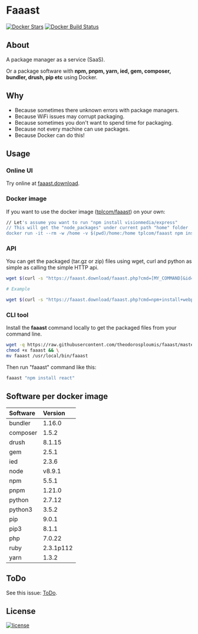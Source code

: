 # Faaast

[![Docker Stars](https://img.shields.io/docker/stars/tplcom/faaast.svg)]() [![Docker Build 
Status](https://img.shields.io/docker/build/tplcom/faaast.svg)](https://hub.docker.com/r/tplcom/faaast/builds/)

## About

A package manager as a service (SaaS).

Or a package software with **npm, pnpm, yarn, ied, gem, composer, bundler, drush, pip etc** using Docker.

## Why

- Because sometimes there unknown errors with package managers.
- Because WiFi issues may corrupt packaging.
- Because sometimes you don't want to spend time for packaging.
- Because not every machine can use packages.
- Because Docker can do this!

## Usage

### Online UI
Try online at [faaast.download](https://faaast.download/?utm_source=github&utm_medium=browser&utm_campaign=github_repo).

### Docker image

If you want to use the docker image ([tplcom/faaast](https://hub.docker.com/r/tplcom/faaast)) on
 your own:

```bash
// Let's assume you want to run "npm install visionmedia/express"
// This will get the "node_packages" under current path "home" folder
docker run -it --rm -w /home -v $(pwd)/home:/home tplcom/faaast npm install visionmedia/express

```

### API

You can get the packaged (tar.gz or zip) files using wget, curl and python as simple as calling the 
simple HTTP api.

```bash
wget $(curl -s "https://faaast.download/faaast.php?cmd=[MY_COMMAND]&id=[RANDOM_20_LETTERS]&compress=tar.gz&api=true" | python -c 'import json,sys;obj=json.load(sys.stdin);print obj["'file'"]';)

# Example

wget $(curl -s "https://faaast.download/faaast.php?cmd=npm+install+webpack&id=ddddddddddeeeeeeeeee&api=1" | python -c 'import json,sys;obj=json.load(sys.stdin);print obj["'file'"]';)

```

### CLI tool

Install the **faaast** command locally to get the packaged files from your command line. 

```bash
wget -q https://raw.githubusercontent.com/theodorosploumis/faaast/master/scripts/faaast && \
chmod +x faaast && \
mv faaast /usr/local/bin/faaast

```

Then run "faaast" command like this:

```bash
faaast "npm install react"
```

## Software per docker image

| Software | Version |
| :---  |:--- |
| bundler | 1.16.0 |
| composer | 1.5.2 |
| drush | 8.1.15 |
| gem | 2.5.1 |
| ied | 2.3.6 |
| node | v8.9.1 |
| npm | 5.5.1 |
| pnpm | 1.21.0 |
| python | 2.7.12 |
| python3 | 3.5.2 |
| pip | 9.0.1 |
| pip3 | 8.1.1 |
| php | 7.0.22 |
| ruby | 2.3.1p112 |
| yarn | 1.3.2 |

## ToDo

See this issue: [ToDo](https://github.com/theodorosploumis/faaast/issues/1).

## License

[![license](https://img.shields.io/github/license/theodorosploumis/faaast.svg)](LICENSE)
